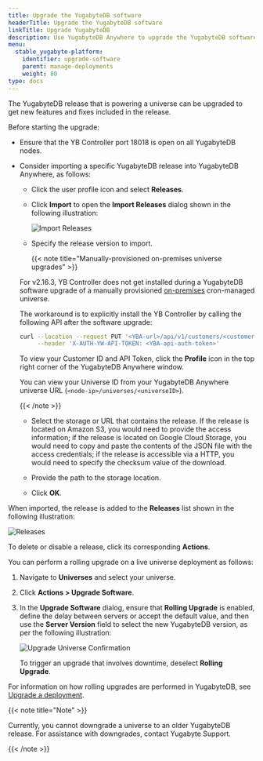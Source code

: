 ```yaml
---
title: Upgrade the YugabyteDB software
headerTitle: Upgrade the YugabyteDB software
linkTitle: Upgrade YugabyteDB
description: Use YugabyteDB Anywhere to upgrade the YugabyteDB software.
menu:
  stable_yugabyte-platform:
    identifier: upgrade-software
    parent: manage-deployments
    weight: 80
type: docs
---
```


The YugabyteDB release that is powering a universe can be upgraded to get new features and fixes included in the release.

Before starting the upgrade:

- Ensure that the YB Controller port 18018 is open on all YugabyteDB nodes.

- Consider importing a specific YugabyteDB release into YugabyteDB Anywhere, as follows:

  - Click the user profile icon and select **Releases**.

  - Click **Import** to open the **Import Releases** dialog shown in the following illustration:

    ![Import Releases](/images/yp/import-releases.png)<br>

  - Specify the release version to import.

    {{< note title="Manually-provisioned on-premises universe upgrades" >}}

  For v2.16.3, YB Controller does not get installed during a YugabyteDB software upgrade of a manually provisioned [on-premises](../../configure-yugabyte-platform/set-up-cloud-provider/on-premises/) cron-managed universe.

  The workaround is to explicitly install the YB Controller by calling the following API after the software upgrade:

  ```sh
  curl --location --request PUT '<YBA-url>/api/v1/customers/<customerUUID>/universes/<universeUUID>/ybc/install' \
       --header 'X-AUTH-YW-API-TOKEN: <YBA-api-auth-token>'
  ```

  To view your Customer ID and API Token, click the **Profile** icon in the top right corner of the YugabyteDB Anywhere window.

  You can view your Universe ID from your YugabyteDB Anywhere universe URL (`<node-ip>/universes/<universeID>`).

     {{< /note >}}

  - Select the storage or URL that contains the release. If the release is located on Amazon S3, you would need to provide the access information; if the release is located on Google Cloud Storage, you would need to copy and paste the contents of the JSON file with the access credentials; if the release is accessible via a HTTP, you would need to specify the checksum value of the download.

  - Provide the path to the storage location.

  - Click **OK**.

When imported, the release is added to the **Releases** list shown in the following illustration:

![Releases](/images/yp/releases-list.png)<br>

To delete or disable a release, click its corresponding **Actions**.

You can perform a rolling upgrade on a live universe deployment as follows:

1. Navigate to **Universes** and select your universe.

1. Click **Actions > Upgrade Software**.

1. In the **Upgrade Software** dialog, ensure that **Rolling Upgrade** is enabled, define the delay between servers or accept the default value, and then use the **Server Version** field to select the new YugabyteDB version, as per the following illustration:<br>

    ![Upgrade Universe Confirmation](/images/ee/upgrade-univ-2.png)<br>

    To trigger an upgrade that involves downtime, deselect **Rolling Upgrade**.

For information on how rolling upgrades are performed in YugabyteDB, see [Upgrade a deployment](../../../manage/upgrade-deployment/).

{{< note title="Note" >}}

Currently, you cannot downgrade a universe to an older YugabyteDB release. For assistance with downgrades, contact Yugabyte Support.

{{< /note >}}
